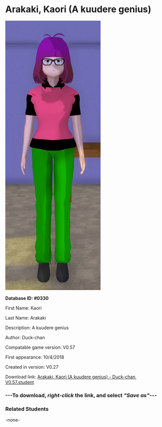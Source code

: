 # Arakaki, Kaori (A kuudere genius)

<img src="../../Files/Images/Arakaki, Kaori (A kuudere genius).png" title="Arakaki, Kaori (A kuudere genius) - Duck-chan, V0.57">

**Database ID: #0330**

First Name: Kaori

Last Name: Arakaki

Description: A kuudere genius

Author: Duck-chan

Compatable game version: V0.57

First appearance: 10/4/2018

Created in version: V0.27

Download link: <a href="https://raw.githubusercontent.com/Arbiter1223/Daigaku-Gurashi-Custom-Students/master/Files/Student%20Files/Arakaki%2C%20Kaori%20(A%20kuudere%20genius)%20-%20Duck-chan%2C%20V0.57.student">Arakaki, Kaori (A kuudere genius) - Duck-chan, V0.57.student</a>

### ---**To download, _right-click_ the link, and select _"Save as"_**---

### Related Students

-none-
